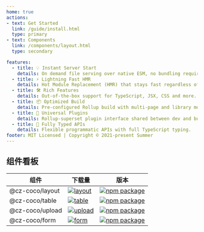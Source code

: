 ```yaml
---
home: true
actions:
- text: Get Started
  link: /guide/install.html
  type: primary
- text: Components
  link: /components/layout.html
  type: secondary

features:
  - title: 💡 Instant Server Start
    details: On demand file serving over native ESM, no bundling required!
  - title: ⚡️ Lightning Fast HMR
    details: Hot Module Replacement (HMR) that stays fast regardless of app size.
  - title: 🛠️ Rich Features
    details: Out-of-the-box support for TypeScript, JSX, CSS and more.
  - title: 📦 Optimized Build
    details: Pre-configured Rollup build with multi-page and library mode support.
  - title: 🔩 Universal Plugins
    details: Rollup-superset plugin interface shared between dev and build.
  - title: 🔑 Fully Typed APIs
    details: Flexible programmatic APIs with full TypeScript typing.
footer: MIT Licensed | Copyright © 2021-present Summer
---
```


## 组件看板

| 组件             | 下载量                                                                                                          | 版本                                                                                                                                                    |
| ---------------- | --------------------------------------------------------------------------------------------------------------- | ------------------------------------------------------------------------------------------------------------------------------------------------------- |
| @cz-coco/layout | [![layout](https://img.shields.io/npm/dw/@cz-coco/layout.svg)](https://www.npmjs.com/package/@cz-coco/layout) | [![npm package](https://img.shields.io/npm/v/@cz-coco/layout.svg?style=flat-square?style=flat-square)](https://www.npmjs.com/package/@cz-coco/layout) |
| @cz-coco/table  | [![table](https://img.shields.io/npm/dw/@cz-coco/table.svg)](https://www.npmjs.com/package/@cz-coco/table)    | [![npm package](https://img.shields.io/npm/v/@cz-coco/table.svg?style=flat-square?style=flat-square)](https://www.npmjs.com/package/@cz-coco/table)   |
| @cz-coco/upload  | [![upload](https://img.shields.io/npm/dw/@cz-coco/upload.svg)](https://www.npmjs.com/package/@cz-coco/upload)    | [![npm package](https://img.shields.io/npm/v/@cz-coco/upload.svg?style=flat-square?style=flat-square)](https://www.npmjs.com/package/@cz-coco/upload)   |
| @cz-coco/form   | [![form](https://img.shields.io/npm/dw/@cz-coco/form.svg)](https://www.npmjs.com/package/@cz-coco/form)       | [![npm package](https://img.shields.io/npm/v/@cz-coco/layout.svg?style=flat-square?style=flat-square)](https://www.npmjs.com/package/@cz-coco/form)   |
